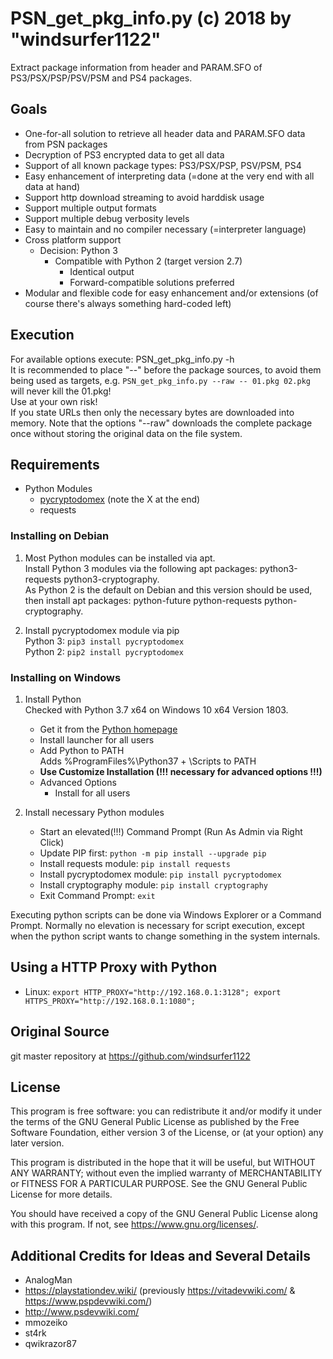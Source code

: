 # PSN_get_pkg_info.py (c) 2018 by "windsurfer1122"
Extract package information from header and PARAM.SFO of PS3/PSX/PSP/PSV/PSM and PS4 packages.

## Goals
* One-for-all solution to retrieve all header data and PARAM.SFO data from PSN packages
* Decryption of PS3 encrypted data to get all data
* Support of all known package types: PS3/PSX/PSP, PSV/PSM, PS4
* Easy enhancement of interpreting data (=done at the very end with all data at hand)
* Support http download streaming to avoid harddisk usage
* Support multiple output formats
* Support multiple debug verbosity levels
* Easy to maintain and no compiler necessary (=interpreter language)
* Cross platform support
  * Decision: Python 3
    * Compatible with Python 2 (target version 2.7)
      * Identical output
      * Forward-compatible solutions preferred
* Modular and flexible code for easy enhancement and/or extensions (of course there's always something hard-coded left)

## Execution
For available options execute: PSN_get_pkg_info.py -h<br>
It is recommended to place "--" before the package sources, to avoid them being used as targets, e.g. `PSN_get_pkg_info.py --raw -- 01.pkg 02.pkg` will never kill the 01.pkg!<br>
Use at your own risk!<br>
If you state URLs then only the necessary bytes are downloaded into memory. Note that the options "--raw" downloads the complete package once without storing the original data on the file system.

## Requirements
* Python Modules
  * [pycryptodomex](https://www.pycryptodome.org/) (note the X at the end)
  * requests

### Installing on Debian
1. Most Python modules can be installed via apt.<br>
Install Python 3 modules via the following apt packages: python3-requests python3-cryptography.<br>
As Python 2 is the default on Debian and this version should be used, then install apt packages: python-future python-requests python-cryptography.

1. Install pycryptodomex module via pip<br>
   Python 3: `pip3 install pycryptodomex`<br>
   Python 2: `pip2 install pycryptodomex`

### Installing on Windows
1. Install Python<br>
   Checked with Python 3.7 x64 on Windows 10 x64 Version 1803.
   * Get it from the [Python homepage](https://www.python.org/)
   * Install launcher for all users
   * Add Python to PATH<br>
     Adds %ProgramFiles%\Python37 + \Scripts to PATH
   * __Use Customize Installation (!!! necessary for advanced options !!!)__
   * Advanced Options
     * Install for all users

1. Install necessary Python modules
   * Start an elevated(!!!) Command Prompt (Run As Admin via Right Click)
   * Update PIP first: `python -m pip install --upgrade pip`
   * Install requests module: `pip install requests`
   * Install pycryptodomex module: `pip install pycryptodomex`
   * Install cryptography module: `pip install cryptography`
   * Exit Command Prompt: `exit`

Executing python scripts can be done via Windows Explorer or a Command Prompt. Normally no elevation is necessary for script execution, except when the python script wants to change something in the system internals.

## Using a HTTP Proxy with Python
* Linux: `export HTTP_PROXY="http://192.168.0.1:3128"; export HTTPS_PROXY="http://192.168.0.1:1080";`

## Original Source
git master repository at https://github.com/windsurfer1122

## License
This program is free software: you can redistribute it and/or modify
it under the terms of the GNU General Public License as published by
the Free Software Foundation, either version 3 of the License, or
(at your option) any later version.

This program is distributed in the hope that it will be useful,
but WITHOUT ANY WARRANTY; without even the implied warranty of
MERCHANTABILITY or FITNESS FOR A PARTICULAR PURPOSE.  See the
GNU General Public License for more details.

You should have received a copy of the GNU General Public License
along with this program.  If not, see <https://www.gnu.org/licenses/>.

## Additional Credits for Ideas and Several Details
* AnalogMan
* https://playstationdev.wiki/ (previously https://vitadevwiki.com/ & https://www.pspdevwiki.com/)
* http://www.psdevwiki.com/
* mmozeiko
* st4rk
* qwikrazor87

